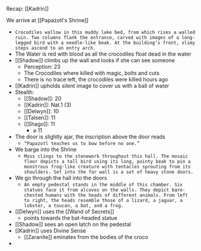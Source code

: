 Recap: [[Kadrin]]

We arrive at [[Papazotl's Shrine]]
- `Crocodiles wallow in this muddy lake bed, from which rises a walled ruin. Two columns flank the entrance, carved with images of a long-legged bird with a needle-like beak. At the building’s front, slimy steps ascend to an entry arch.`
- The Water is red with blood as all the crocodiles float dead in the water
- [[Shadow]] climbs up the wall and looks if she can see someone
	- Perception: 23
	- The Crocodiles where killed with magic, bolts and cuts
	- There is no trace left, the crocodiles were killed hours ago
- [[Kadrin]] upholds silent image to cover us with a ball of water
- Stealth:
	- [[Shadow]]: 20
	- [[Kadrin]]: Nat.1 (3)
	- [[Delwyn]]: 10
	- [[Talsen]]: 11
	- [[Shago]]: 11
		- ⌀ 11
- The door is slightly ajar, the inscription above the door reads
	- `“Papazotl teaches us to bow before no one.”`
- We barge into the Shrine
	- `Moss clings to the stonework throughout this hall. The mosaic floor depicts a tall bird using its long, pointy beak to pin a monstrous frog-like creature with tentacles sprouting from its shoulders. Set into the far wall is a set of heavy stone doors.`
- We go through the hall into the doors
	- `An empty pedestal stands in the middle of this chamber. Six statues face it from alcoves on the walls. They depict bare-chested humans with the heads of different animals. From left to right, the heads resemble those of a lizard, a jaguar, a lobster, a toucan, a bat, and a frog.`
- [[Delwyn]] uses the [[Wand of Secrets]]
	- points towards the bat-headed statue
- [[Shadow]] sees an open latch on the pedestal
- [[Kadrin]] uses Divine Sense
	- [[Zaranite]] eminates from the bodies of the croco
- 